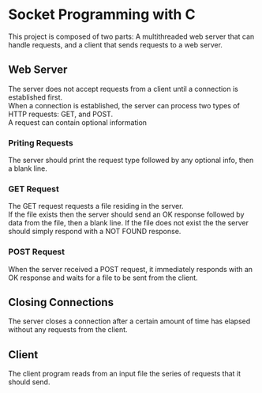 # Socket Programming with C

This project is composed of two parts: A multithreaded web server that can handle requests, and a client that sends requests to a web server.
  
  
## Web Server
The server does not accept requests from a client until a connection is established first.  
When a connection is established, the server can process two types of HTTP requests: GET, and POST.  
A request can contain optional information

  
### Priting Requests
The server should print the request type followed by any optional info, then a blank line.  

### GET Request
The GET request requests a file residing in the server.  
If the file exists then the server should send an OK response followed by data from the file, then a blank line. If the file does not exist the the server should simply respond with a NOT FOUND response.  
  
### POST Request
When the server received a POST request, it immediately responds with an OK response and waits for a file to be sent from the client.
  
## Closing Connections
The server closes a connection after a certain amount of time has elapsed without any requests from the client.  
  
  
## Client
The client program reads from an input file the series of requests that it should send.

